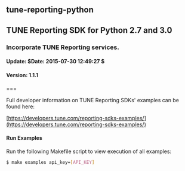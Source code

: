 <h2>tune-reporting-python</h2>
<h2>TUNE Reporting SDK for Python 2.7 and 3.0</h2>
<h3>Incorporate TUNE Reporting services.</h3>
<h4>Update:  $Date: 2015-07-30 12:49:27 $</h4>
<h4>Version: 1.1.1</h4>
===

Full developer information on TUNE Reporting SDKs' examples can be found here:

[https://developers.tune.com/reporting-sdks-examples/](https://developers.tune.com/reporting-sdks-examples/)

#### Run Examples

Run the following Makefile script to view execution of all examples:

```bash
$ make examples api_key=[API_KEY]
```